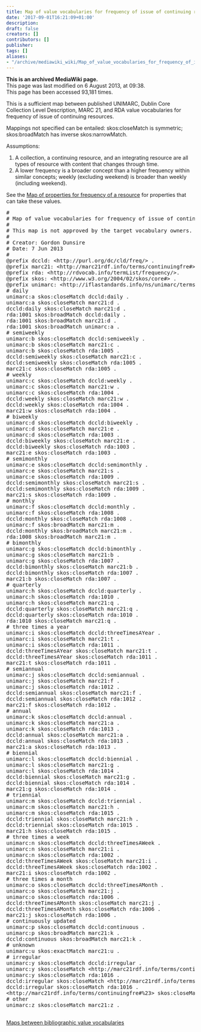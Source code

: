 ```yaml
---
title: Map of value vocabularies for frequency of issue of continuing resources
date: '2017-09-01T16:21:09+01:00'
description: 
draft: false
creators: []
contributors: []
publisher: 
tags: []
aliases:
- "/archive/mediawiki_wiki/Map_of_value_vocabularies_for_frequency_of_issue_of_continuing_resources.html"
---
```


 **This is an archived MediaWiki page.**  
This page was last modified on 6 August 2013, at 09:38.  
This page has been accessed 93,181 times.

This is a sufficient map between published UNIMARC, Dublin Core Collection Level Description, MARC 21, and RDA value vocabularies for frequency of issue of continuing resources.

Mappings not specified can be entailed: skos:closeMatch is symmetric; skos:broadMatch has inverse skos:narrowMatch.

Assumptions:

1. A collection, a continuing resource, and an integrating resource are all types of resource with content that changes through time.
2. A lower frequency is a broader concept than a higher frequency within similar concepts; weekly (excluding weekend) is broader than weekly (including weekend).

See the [Map of properties for frequency of a resource](/archive/mediawiki_wiki/Map_of_properties_for_frequency_of_a_resource "Map of properties for frequency of a resource") for properties that can take these values.

<pre>
#
# Map of value vocabularies for frequency of issue of continuing resources.
#
# This map is not approved by the target vocabulary owners.
#
# Creator: Gordon Dunsire
# Date: 7 Jun 2013
#
@prefix dccld: &lt;http://purl.org/dc/cld/freq/&gt; .
@prefix marc21: &lt;http://marc21rdf.info/terms/continuingfre#&gt; .
@prefix rda: &lt;http://rdvocab.info/termList/frequency/&gt;.
@prefix skos: &lt;http://www.w3.org/2004/02/skos/core#&gt; .
@prefix unimarc: &lt;http://iflastandards.info/ns/unimarc/terms/continuingfreq#&gt; .
# daily
unimarc:a skos:closeMatch dccld:daily .
unimarc:a skos:closeMatch marc21:d .
dccld:daily skos:closeMatch marc21:d .
rda:1001 skos:broadMatch dccld:daily .
rda:1001 skos:broadMatch marc21:d .
rda:1001 skos:broadMatch unimarc:a .
# semiweekly
unimarc:b skos:closeMatch dccld:semiweekly .
unimarc:b skos:closeMatch marc21:c .
unimarc:b skos:closeMatch rda:1005 .
dccld:semiweekly skos:closeMatch marc21:c .
dccld:semiweekly skos:closeMatch rda:1005 .
marc21:c skos:closeMatch rda:1005 .
# weekly
unimarc:c skos:closeMatch dccld:weekly .
unimarc:c skos:closeMatch marc21:w .
unimarc:c skos:closeMatch rda:1004 .
dccld:weekly skos:closeMatch marc21:w .
dccld:weekly skos:closeMatch rda:1004 .
marc21:w skos:closeMatch rda:1004 .
# biweekly
unimarc:d skos:closeMatch dccld:biweekly .
unimarc:d skos:closeMatch marc21:e .
unimarc:d skos:closeMatch rda:1003 .
dccld:biweekly skos:closeMatch marc21:e .
dccld:biweekly skos:closeMatch rda:1003 .
marc21:e skos:closeMatch rda:1003 .
# semimonthly
unimarc:e skos:closeMatch dccld:semimonthly .
unimarc:e skos:closeMatch marc21:s .
unimarc:e skos:closeMatch rda:1009 .
dccld:semimonthly skos:closeMatch marc21:s .
dccld:semimonthly skos:closeMatch rda:1009 .
marc21:s skos:closeMatch rda:1009 .
# monthly
unimarc:f skos:closeMatch dccld:monthly .
unimarc:f skos:closeMatch rda:1008 .
dccld:monthly skos:closeMatch rda:1008 .
unimarc:f skos:broadMatch marc21:m .
dccld:monthly skos:broadMatch marc21:m .
rda:1008 skos:broadMatch marc21:m .
# bimonthly
unimarc:g skos:closeMatch dccld:bimonthly .
unimarc:g skos:closeMatch marc21:b .
unimarc:g skos:closeMatch rda:1007 .
dccld:bimonthly skos:closeMatch marc21:b .
dccld:bimonthly skos:closeMatch rda:1007 .
marc21:b skos:closeMatch rda:1007 .
# quarterly
unimarc:h skos:closeMatch dccld:quarterly .
unimarc:h skos:closeMatch rda:1010 .
unimarc:h skos:closeMatch marc21:q .
dccld:quarterly skos:closeMatch marc21:q .
dccld:quarterly skos:closeMatch rda:1010 .
rda:1010 skos:closeMatch marc21:q .
# three times a year
unimarc:i skos:closeMatch dccld:threeTimesAYear .
unimarc:i skos:closeMatch marc21:t .
unimarc:i skos:closeMatch rda:1011 .
dccld:threeTimesAYear skos:closeMatch marc21:t .
dccld:threeTimesAYear skos:closeMatch rda:1011 .
marc21:t skos:closeMatch rda:1011 .
# semiannual
unimarc:j skos:closeMatch dccld:semiannual .
unimarc:j skos:closeMatch marc21:f .
unimarc:j skos:closeMatch rda:1012 .
dccld:semiannual skos:closeMatch marc21:f .
dccld:semiannual skos:closeMatch rda:1012 .
marc21:f skos:closeMatch rda:1012 .
# annual
unimarc:k skos:closeMatch dccld:annual .
unimarc:k skos:closeMatch marc21:a .
unimarc:k skos:closeMatch rda:1013 .
dccld:annual skos:closeMatch marc21:a .
dccld:annual skos:closeMatch rda:1013 .
marc21:a skos:closeMatch rda:1013 .
# biennial
unimarc:l skos:closeMatch dccld:biennial .
unimarc:l skos:closeMatch marc21:g .
unimarc:l skos:closeMatch rda:1014 .
dccld:biennial skos:closeMatch marc21:g .
dccld:biennial skos:closeMatch rda:1014 .
marc21:g skos:closeMatch rda:1014 .
# triennial
unimarc:m skos:closeMatch dccld:triennial .
unimarc:m skos:closeMatch marc21:h .
unimarc:m skos:closeMatch rda:1015 .
dccld:triennial skos:closeMatch marc21:h .
dccld:triennial skos:closeMatch rda:1015 .
marc21:h skos:closeMatch rda:1015 .
# three times a week
unimarc:n skos:closeMatch dccld:threeTimesAWeek .
unimarc:n skos:closeMatch marc21:i .
unimarc:n skos:closeMatch rda:1002 .
dccld:threeTimesAWeek skos:closeMatch marc21:i .
dccld:threeTimesAWeek skos:closeMatch rda:1002 .
marc21:i skos:closeMatch rda:1002 .
# three times a month
unimarc:o skos:closeMatch dccld:threeTimesAMonth .
unimarc:o skos:closeMatch marc21:j .
unimarc:o skos:closeMatch rda:1006 .
dccld:threeTimesAMonth skos:closeMatch marc21:j .
dccld:threeTimesAMonth skos:closeMatch rda:1006 .
marc21:j skos:closeMatch rda:1006 .
# continuously updated
unimarc:p skos:closeMatch dccld:continuous .
unimarc:p skos:broadMatch marc21:k .
dccld:continuous skos:broadMatch marc21:k .
# unknown
unimarc:u skos:exactMatch marc21:u .
# irregular
unimarc:y skos:closeMatch dccld:irregular .
unimarc:y skos:closeMatch &lt;http://marc21rdf.info/terms/continuingfre#%23&gt; .
unimarc:y skos:closeMatch rda:1016 .
dccld:irregular skos:closeMatch &lt;http://marc21rdf.info/terms/continuingfre#%23&gt; .
dccld:irregular skos:closeMatch rda:1016 .
&lt;http://marc21rdf.info/terms/continuingfre#%23&gt; skos:closeMatch rda:1016 .
# other
unimarc:z skos:closeMatch marc21:z .

</pre>

[Maps between bibliographic value vocabularies](/archive/mediawiki_wiki/Maps_between_bibliographic_value_vocabularies "Maps between bibliographic value vocabularies")


